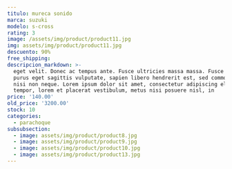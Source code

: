 ```yaml
---
titulo: mureca sonido
marca: suzuki
modelo: s-cross
rating: 3
image: /assets/img/product/product11.jpg
img: assets/img/product/product11.jpg
descuento: 90%
free_shipping:
descripcion_markdown: >-
  eget velit. Donec ac tempus ante. Fusce ultricies massa massa. Fusce aliquam,
  purus eget sagittis vulputate, sapien libero hendrerit est, sed commodo augue
  nisi non neque. Lorem ipsum dolor sit amet, consectetur adipiscing elit. Sed
  tempor, lorem et placerat vestibulum, metus nisi posuere nisl, in
price: '140.00'
old_price: '3200.00'
stock: 10
categories:
  - parachoque
subsubsection:
  - image: assets/img/product/product8.jpg
  - image: assets/img/product/product9.jpg
  - image: assets/img/product/product10.jpg
  - image: assets/img/product/product13.jpg
---
```

